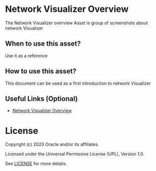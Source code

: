 # Network Visualizer Overview
 
The Network Visualizer overview Asset is group of screenshots about network Visualizer
 
## When to use this asset?
 

Use it as a reference
 
## How to use this asset?
 
This document can be used as a first introduction to network Visualizer
 
## Useful Links (Optional)

- [Network Visualizer Overview ](files/netvisual.pdf)

 
# License
 
Copyright (c) 2023 Oracle and/or its affiliates.
 
Licensed under the Universal Permissive License (UPL), Version 1.0.
 
See [LICENSE](https://github.com/oracle-devrel/technology-engineering/blob/folder-structure/LICENSE) for more details.